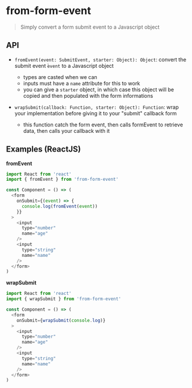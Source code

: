 # from-form-event
> Simply convert a form submit event to a Javascript object

## API
- `fromEvent(event: SubmitEvent, starter: Object): Object`: convert the submit event ̀`event` to a Javascript object
  * types are casted when we can
  * inputs must have a `name` attribute for this to work
  * you can give a `starter` object, in which case this object will be copied and then populated with the form informations

- `wrapSubmit(callback: Function, starter: Object): Function`: wrap your implementation before giving it to your "submit" callback form
  * this function catch the form event, then calls ̀formEvent to retrieve data, then calls your callback with it

## Examples (ReactJS)
**fromEvent**
```js
import React from 'react'
import { fromEvent } from 'from-form-event'

const Component = () => (
  <form
    onSubmit={(event) => {
      console.log(fromEvent(event))
    }}
  >
    <input
      type="number"
      name="age"
    />
    <input
      type="string"
      name="name"
    />
  </form>
)
```

**wrapSubmit**
```js
import React from 'react'
import { wrapSubmit } from 'from-form-event'

const Component = () => (
  <form
    onSubmit={wrapSubmit(console.log)}
  >
    <input
      type="number"
      name="age"
    />
    <input
      type="string"
      name="name"
    />
  </form>
)
```
